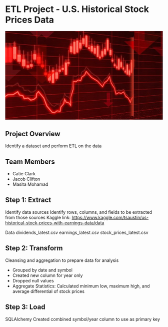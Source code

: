 # ETL Project - U.S. Historical Stock Prices Data

![sql.png](stock.jpg)

## Project Overview 
Identify a dataset and perform ETL on the data

## Team Members

* Catie Clark
* Jacob Clifton
* Masita Mohamad

## Step 1: **Extract**

Identify data sources
Identify rows, columns, and fields to be extracted from those sources
Kaggle link: https://www.kaggle.com/tsaustin/us-historical-stock-prices-with-earnings-data/data

Data
dividends_latest.csv
earnings_latest.csv
stock_prices_latest.csv

## Step 2: **Transform**
Cleansing and aggregation to prepare data for analysis
* Grouped by date and symbol
* Created new column for year only
* Dropped null values
* Aggregate Statistics: Calculated minimum low, maximum high, and average differential of stock prices

## Step 3: **Load**
SQLAlchemy
Created combined symbol/year column to use as primary key